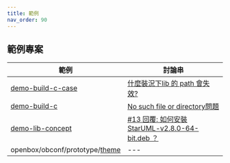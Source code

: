 ```yaml
---
title: 範例
nav_order: 90
---
```


## 範例專案

| 範例 | 討論串 |
| --- | --- |
| [demo-build-c-case](https://github.com/samwhelp/demo-build-c-case) | [什麼裝況下lib 的 path 會失效?](https://www.ubuntu-tw.org/modules/newbb/viewtopic.php?post_id=362278#forumpost362278) |
| [demo-build-c](https://github.com/samwhelp/demo-build-c) | [No such file or directory問題](https://www.ubuntu-tw.org/modules/newbb/viewtopic.php?post_id=360370#forumpost360370) |
| [demo-lib-concept](https://github.com/samwhelp/demo-lib-concept) | [#13 回覆: 如何安裝 StarUML-v2.8.0-64-bit.deb ？](https://www.ubuntu-tw.org/modules/newbb/viewtopic.php?post_id=356984#forumpost356984) |
| openbox/obconf/prototype/[theme](https://github.com/samwhelp/note-ubuntu-20.04/tree/gh-pages/demo/explore/openbox/obconf/prototype/theme) | --- |
